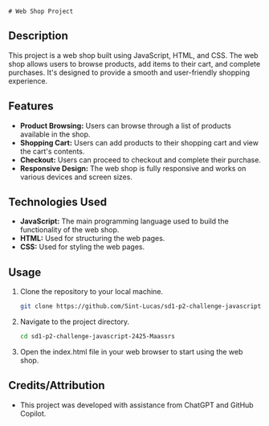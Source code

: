                                                                              # Web Shop Project

## Description
This project is a web shop built using JavaScript, HTML, and CSS. The web shop allows users to browse products, add items to their cart, and complete purchases. It's designed to provide a smooth and user-friendly shopping experience.

## Features
- **Product Browsing:** Users can browse through a list of products available in the shop.
- **Shopping Cart:** Users can add products to their shopping cart and view the cart's contents.
- **Checkout:** Users can proceed to checkout and complete their purchase.
- **Responsive Design:** The web shop is fully responsive and works on various devices and screen sizes.

## Technologies Used
- **JavaScript:** The main programming language used to build the functionality of the web shop.
- **HTML:** Used for structuring the web pages.
- **CSS:** Used for styling the web pages.

## Usage
1. Clone the repository to your local machine.
    ```bash
    git clone https://github.com/Sint-Lucas/sd1-p2-challenge-javascript-2425-Maassrs.git
    ```
2. Navigate to the project directory.
    ```bash
    cd sd1-p2-challenge-javascript-2425-Maassrs
    ```
3. Open the index.html file in your web browser to start using the web shop.

## Credits/Attribution
- This project was developed with assistance from ChatGPT and GitHub Copilot.